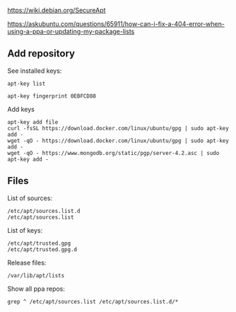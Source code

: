 

https://wiki.debian.org/SecureApt

https://askubuntu.com/questions/65911/how-can-i-fix-a-404-error-when-using-a-ppa-or-updating-my-package-lists


Add repository
--------------------------------------------------------------------------------

See installed keys:

    apt-key list

    apt-key fingerprint 0EBFCD88


Add keys

    apt-key add file
    curl -fsSL https://download.docker.com/linux/ubuntu/gpg | sudo apt-key add -
    wget -qO - https://download.docker.com/linux/ubuntu/gpg | sudo apt-key add -
    wget -qO - https://www.mongodb.org/static/pgp/server-4.2.asc | sudo apt-key add -



Files
--------------------------------------------------------------------------------

List of sources:

    /etc/apt/sources.list.d
    /etc/apt/sources.list

List of keys:

    /etc/apt/trusted.gpg
    /etc/apt/trusted.gpg.d

Release files:

    /var/lib/apt/lists
    
    
Show all ppa repos:

    grep ^ /etc/apt/sources.list /etc/apt/sources.list.d/*

